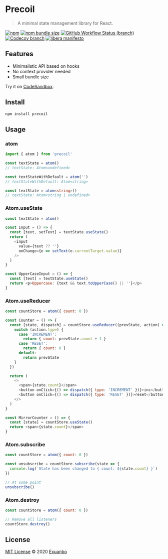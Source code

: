 # Precoil

> A minimal state management library for React.

[![npm](https://img.shields.io/npm/v/precoil)](https://www.npmjs.com/package/precoil)
[![npm bundle size](https://img.shields.io/bundlephobia/min/precoil?label=bundle%20size)](https://bundlephobia.com/result?p=precoil)
[![GitHub Workflow Status (branch)](https://img.shields.io/github/workflow/status/exuanbo/precoil/Node.js%20CI/main)](https://github.com/exuanbo/precoil/actions?query=workflow%3A%22Node.js+CI%22)
[![Codecov branch](https://img.shields.io/codecov/c/gh/exuanbo/precoil/main?token=8GJEGUF449)](https://codecov.io/gh/exuanbo/precoil/)
[![libera manifesto](https://img.shields.io/badge/libera-manifesto-lightgrey.svg)](https://liberamanifesto.com)

## Features

- Minimalistic API based on hooks
- No context provider needed
- Small bundle size

Try it on [CodeSandbox](https://codesandbox.io/s/precoil-bsmdd).

## Install

```sh
npm install precoil
```

## Usage

### atom

```js
import { atom } from 'precoil'

const textState = atom()
// textState: Atom<undefined>

const textStateWithDefault = atom('')
// textStateWithDefault: Atom<string>
```

```ts
const textState = atom<string>()
// textState: Atom<string | undefined>
```

### Atom.useState

```js
const textState = atom()

const Input = () => {
  const [text, setText] = textState.useState()
  return (
    <input
      value={text ?? ''}
      onChange={e => setText(e.currentTarget.value)}
    />
  )
}

const UpperCaseInput = () => {
  const [text] = textState.useState()
  return <p>Uppercase: {text && text.toUpperCase() || ''}</p>
}
```

### Atom.useReducer

```js
const countStore = atom({ count: 0 })

const Counter = () => {
  const [state, dispatch] = countStore.useReducer((prevState, action) => {
    switch (action.type) {
      case 'INCREMENT':
        return { count: prevState.count + 1 }
      case 'RESET':
        return { count: 0 }
      default:
        return prevState
    }
  })

  return (
    <>
      <span>{state.count}</span>
      <button onClick={() => dispatch({ type: 'INCREMENT' })}>inc</button>
      <button onClick={() => dispatch({ type: 'RESET' })}>reset</button>
    </>
  )
}

const MirrorCounter = () => {
  const [state] = countStore.useState()
  return <span>{state.count}</span>
}
```

### Atom.subscribe

```js
const countStore = atom({ count: 0 })

const unsubscribe = countStore.subscribe(state => {
  console.log(`State has been changed to { count: ${state.count} }`)
})

// At some point
unsubscribe()
```

### Atom.destroy

```js
const countStore = atom({ count: 0 })

// Remove all listeners
countStore.destroy()
```

## License

[MIT License](https://github.com/exuanbo/precoil/blob/main/LICENSE) © 2020 [Exuanbo](https://github.com/exuanbo)
